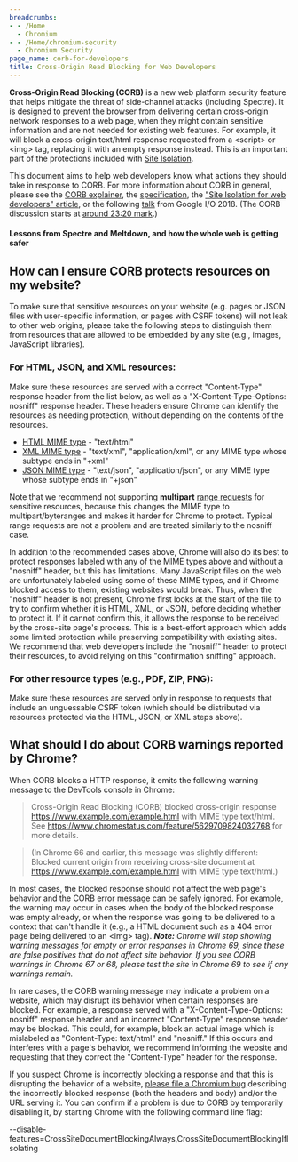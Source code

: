 ```yaml
---
breadcrumbs:
- - /Home
  - Chromium
- - /Home/chromium-security
  - Chromium Security
page_name: corb-for-developers
title: Cross-Origin Read Blocking for Web Developers
---
```


**Cross-Origin Read Blocking (CORB)** is a new web platform security feature
that helps mitigate the threat of side-channel attacks (including Spectre). It
is designed to prevent the browser from delivering certain cross-origin network
responses to a web page, when they might contain sensitive information and are
not needed for existing web features. For example, it will block a cross-origin
text/html response requested from a &lt;script&gt; or &lt;img&gt; tag, replacing
it with an empty response instead. This is an important part of the protections
included with [Site Isolation](/Home/chromium-security/site-isolation).

This document aims to help web developers know what actions they should take in
response to CORB. For more information about CORB in general, please see the
[CORB
explainer](https://chromium.googlesource.com/chromium/src/+/HEAD/services/network/cross_origin_read_blocking_explainer.md),
the [specification](https://fetch.spec.whatwg.org/#corb), the ["Site Isolation
for web developers"
article](https://developers.google.com/web/updates/2018/07/site-isolation), or
the following [talk](https://youtu.be/dBuykrdhK-A) from Google I/O 2018. (The
CORB discussion starts at [around 23:20
mark](https://youtu.be/dBuykrdhK-A?t=1401).)

#### Lessons from Spectre and Meltdown, and how the whole web is getting safer

## How can I ensure CORB protects resources on my website?

To make sure that sensitive resources on your website (e.g. pages or JSON files
with user-specific information, or pages with CSRF tokens) will not leak to
other web origins, please take the following steps to distinguish them from
resources that are allowed to be embedded by any site (e.g., images, JavaScript
libraries).

### For HTML, JSON, and XML resources:

Make sure these resources are served with a correct "Content-Type" response
header from the list below, as well as a "X-Content-Type-Options: nosniff"
response header. These headers ensure Chrome can identify the resources as
needing protection, without depending on the contents of the resources.

*   [HTML MIME type](https://mimesniff.spec.whatwg.org/#html-mime-type)
            - "text/html"
*   [XML MIME type](https://mimesniff.spec.whatwg.org/#xml-mime-type) -
            "text/xml", "application/xml", or any MIME type whose subtype ends
            in "+xml"
*   [JSON MIME type](https://mimesniff.spec.whatwg.org/#json-mime-type)
            - "text/json", "application/json", or any MIME type whose subtype
            ends in "+json"

Note that we recommend not supporting **multipart** [range
requests](https://developer.mozilla.org/en-US/docs/Web/HTTP/Range_requests) for
sensitive resources, because this changes the MIME type to multipart/byteranges
and makes it harder for Chrome to protect. Typical range requests are not a
problem and are treated similarly to the nosniff case.

In addition to the recommended cases above, Chrome will also do its best to
protect responses labeled with any of the MIME types above and without a
"nosniff" header, but this has limitations. Many JavaScript files on the web are
unfortunately labeled using some of these MIME types, and if Chrome blocked
access to them, existing websites would break. Thus, when the "nosniff" header
is not present, Chrome first looks at the start of the file to try to confirm
whether it is HTML, XML, or JSON, before deciding whether to protect it. If it
cannot confirm this, it allows the response to be received by the cross-site
page's process. This is a best-effort approach which adds some limited
protection while preserving compatibility with existing sites. We recommend that
web developers include the "nosniff" header to protect their resources, to avoid
relying on this "confirmation sniffing" approach.

### For other resource types (e.g., PDF, ZIP, PNG):

Make sure these resources are served only in response to requests that include
an unguessable CSRF token (which should be distributed via resources protected
via the HTML, JSON, or XML steps above).

## What should I do about CORB warnings reported by Chrome?

When CORB blocks a HTTP response, it emits the following warning message to the
DevTools console in Chrome:

> Cross-Origin Read Blocking (CORB) blocked cross-origin response
> https://www.example.com/example.html with MIME type text/html. See
> <https://www.chromestatus.com/feature/5629709824032768> for more details.

> (In Chrome 66 and earlier, this message was slightly different: Blocked
> current origin from receiving cross-site document at
> https://www.example.com/example.html with MIME type text/html.)

In most cases, the blocked response should not affect the web page's behavior
and the CORB error message can be safely ignored. For example, the warning may
occur in cases when the body of the blocked response was empty already, or when
the response was going to be delivered to a context that can't handle it (e.g.,
a HTML document such as a 404 error page being delivered to an &lt;img&gt; tag).
***Note:** Chrome will stop showing warning messages for empty or error
responses in Chrome 69, since these are false positives that do not affect site
behavior. If you see CORB warnings in Chrome 67 or 68, please test the site in
Chrome 69 to see if any warnings remain.*

In rare cases, the CORB warning message may indicate a problem on a website,
which may disrupt its behavior when certain responses are blocked. For example,
a response served with a "X-Content-Type-Options: nosniff" response header and
an incorrect "Content-Type" response header may be blocked. This could, for
example, block an actual image which is mislabeled as "Content-Type: text/html"
and "nosniff." If this occurs and interferes with a page's behavior, we
recommend informing the website and requesting that they correct the
"Content-Type" header for the response.

If you suspect Chrome is incorrectly blocking a response and that this is
disrupting the behavior of a website, [please file a Chromium
bug](https://goo.gl/XBoKtY) describing the incorrectly blocked response (both
the headers and body) and/or the URL serving it. You can confirm if a problem is
due to CORB by temporarily disabling it, by starting Chrome with the following
command line flag:

--disable-features=CrossSiteDocumentBlockingAlways,CrossSiteDocumentBlockingIfIsolating